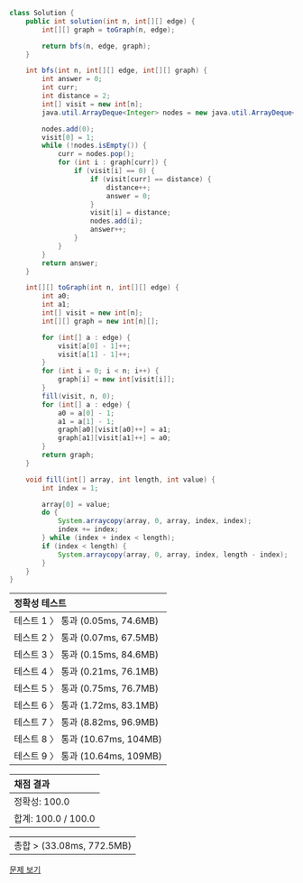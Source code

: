 ```java
class Solution {
    public int solution(int n, int[][] edge) {
        int[][] graph = toGraph(n, edge);

        return bfs(n, edge, graph);
    }

    int bfs(int n, int[][] edge, int[][] graph) {
        int answer = 0;
        int curr;
        int distance = 2;
        int[] visit = new int[n];
        java.util.ArrayDeque<Integer> nodes = new java.util.ArrayDeque<>(edge.length);

        nodes.add(0);
        visit[0] = 1;
        while (!nodes.isEmpty()) {
            curr = nodes.pop();
            for (int i : graph[curr]) {
                if (visit[i] == 0) {
                    if (visit[curr] == distance) {
                        distance++;
                        answer = 0;
                    }
                    visit[i] = distance;
                    nodes.add(i);
                    answer++;
                }
            }
        }
        return answer;
    }

    int[][] toGraph(int n, int[][] edge) {
        int a0;
        int a1;
        int[] visit = new int[n];
        int[][] graph = new int[n][];

        for (int[] a : edge) {
            visit[a[0] - 1]++;
            visit[a[1] - 1]++;
        }
        for (int i = 0; i < n; i++) {
            graph[i] = new int[visit[i]];
        }
        fill(visit, n, 0);
        for (int[] a : edge) {
            a0 = a[0] - 1;
            a1 = a[1] - 1;
            graph[a0][visit[a0]++] = a1;
            graph[a1][visit[a1]++] = a0;
        }
        return graph;
    }

    void fill(int[] array, int length, int value) {
        int index = 1;

        array[0] = value;
        do {
            System.arraycopy(array, 0, array, index, index);
            index += index;
        } while (index + index < length);
        if (index < length) {
            System.arraycopy(array, 0, array, index, length - index);
        }
    }
}
```
 | 정확성 테스트 |
 |  :-  |
 | 테스트 1 〉 통과 (0.05ms, 74.6MB) |
 | 테스트 2 〉 통과 (0.07ms, 67.5MB) |
 | 테스트 3 〉 통과 (0.15ms, 84.6MB) |
 | 테스트 4 〉 통과 (0.21ms, 76.1MB) |
 | 테스트 5 〉 통과 (0.75ms, 76.7MB) |
 | 테스트 6 〉 통과 (1.72ms, 83.1MB) |
 | 테스트 7 〉 통과 (8.82ms, 96.9MB) |
 | 테스트 8 〉 통과 (10.67ms, 104MB) |
 | 테스트 9 〉 통과 (10.64ms, 109MB) |

 | 채점 결과 |
 | :- |
 | 정확성: 100.0 |
 | 합계: 100.0 / 100.0 |

 ||
 | :- |
 | 총합 > (33.08ms, 772.5MB) |

[문제 보기](https://programmers.co.kr/learn/courses/30/lessons/49189?language=java)